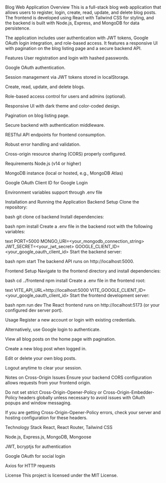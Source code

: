 Blog Web Application
Overview
This is a full-stack blog web application that allows users to register, login, create, read, update, and delete blog posts. The frontend is developed using React with Tailwind CSS for styling, and the backend is built with Node.js, Express, and MongoDB for data persistence.

The application includes user authentication with JWT tokens, Google OAuth login integration, and role-based access. It features a responsive UI with pagination on the blog listing page and a secure backend API.

Features
User registration and login with hashed passwords.

Google OAuth authentication.

Session management via JWT tokens stored in localStorage.

Create, read, update, and delete blogs.

Role-based access control for users and admins (optional).

Responsive UI with dark theme and color-coded design.

Pagination on blog listing page.

Secure backend with authentication middleware.

RESTful API endpoints for frontend consumption.

Robust error handling and validation.

Cross-origin resource sharing (CORS) properly configured.

Requirements
Node.js (v14 or higher)

MongoDB instance (local or hosted, e.g., MongoDB Atlas)

Google OAuth Client ID for Google Login

Environment variables support through .env file

Installation and Running the Application
Backend Setup
Clone the repository:

bash
git clone <repo-url>
cd backend
Install dependencies:

bash
npm install
Create a .env file in the backend root with the following variables:

text
PORT=5000
MONGO_URI=<your_mongodb_connection_string>
JWT_SECRET=<your_jwt_secret>
GOOGLE_CLIENT_ID=<your_google_oauth_client_id>
Start the backend server:

bash
npm start
The backend API runs on http://localhost:5000.

Frontend Setup
Navigate to the frontend directory and install dependencies:

bash
cd ../frontend
npm install
Create a .env file in the frontend root:

text
VITE_API_URL=http://localhost:5000
VITE_GOOGLE_CLIENT_ID=<your_google_oauth_client_id>
Start the frontend development server:

bash
npm run dev
The React frontend runs on http://localhost:5173 (or your configured dev server port).

Usage
Register a new account or login with existing credentials.

Alternatively, use Google login to authenticate.

View all blog posts on the home page with pagination.

Create a new blog post when logged in.

Edit or delete your own blog posts.

Logout anytime to clear your session.

Notes on Cross-Origin Issues
Ensure your backend CORS configuration allows requests from your frontend origin.

Do not set strict Cross-Origin-Opener-Policy or Cross-Origin-Embedder-Policy headers globally unless necessary to avoid issues with OAuth popups and window messaging.

If you are getting Cross-Origin-Opener-Policy errors, check your server and hosting configuration for these headers.

Technology Stack
React, React Router, Tailwind CSS

Node.js, Express.js, MongoDB, Mongoose

JWT, bcryptjs for authentication

Google OAuth for social login

Axios for HTTP requests

License
This project is licensed under the MIT License.
